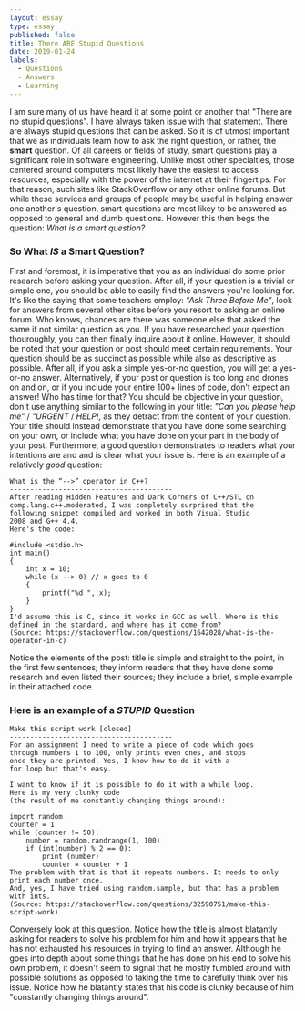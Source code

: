 ```yaml
---
layout: essay
type: essay
published: false
title: There ARE Stupid Questions
date: 2019-01-24
labels:
  - Questions
  - Answers
  - Learning
---
```


I am sure many of us have heard it at some point or another that "There are no stupid questions". I have always taken issue with that statement. There are always stupid questions that can be asked. So it is of utmost important that we as individuals learn how to ask the right question, or rather, the **smart** question. Of all careers or fields of study, smart questions play a significant role in software engineering. Unlike most other specialties, those centered around computers most likely have the easiest to access resources, especially with the power of the internet at their fingertips. For that reason, such sites like StackOverflow or any other online forums. But while these services and groups of people may be useful in helping answer one another's question, smart questions are most likey to be answered as opposed to general and dumb questions. However this then begs the question: *What is a smart question?*

### So What **_IS_** a Smart Question?

First and foremost, it is imperative that you as an individual do some prior research before asking your question. After all, if your question is a trivial or simple one, you should be able to easily find the answers you're looking for. It's like the saying that some teachers employ: *"Ask Three Before Me"*, look for answers from several other sites before you resort to asking an online forum. Who knows, chances are there was someone else that asked the same if not similar question as you. If you have researched your question thouroughly, you can then finally inquire about it online. However, it should be noted that your question or post should meet certain requirements. Your question should be as succinct as possible while also as descriptive as possible. After all, if you ask a simple yes-or-no question, you will get a yes-or-no answer. Alternatively, if your post or question is too long and drones on and on, or if you include your entire 100+ lines of code, don't expect an answer! Who has time for that? You should be objective in your question, don't use anything similar to the following in your title: *"Can you please help me"* / *"URGENT* / *HELP!*, as they detract from the content of your question. Your title should instead demonstrate that you have done some searching on your own, or include what you have done on your part in the body of your post. Furthermore, a good question demonstrates to readers what your intentions are and and is clear what your issue is. Here is an example of a relatively *good* question:
```
What is the “-->” operator in C++?
----------------------------------------
After reading Hidden Features and Dark Corners of C++/STL on 
comp.lang.c++.moderated, I was completely surprised that the 
following snippet compiled and worked in both Visual Studio 
2008 and G++ 4.4.
Here's the code:

#include <stdio.h>
int main()
{
    int x = 10;
    while (x --> 0) // x goes to 0
    {
        printf("%d ", x);
    }
}
I'd assume this is C, since it works in GCC as well. Where is this defined in the standard, and where has it come from?
(Source: https://stackoverflow.com/questions/1642028/what-is-the-operator-in-c)
```
Notice the elements of the post: title is simple and straight to the point, in the first few sentences; they inform readers that they have done some research and even listed their sources; they include a brief, simple example in their attached code.


### Here is an example of a **_STUPID_** Question
```
Make this script work [closed]
----------------------------------------
For an assignment I need to write a piece of code which goes
through numbers 1 to 100, only prints even ones, and stops 
once they are printed. Yes, I know how to do it with a 
for loop but that's easy.

I want to know if it is possible to do it with a while loop. 
Here is my very clunky code 
(the result of me constantly changing things around):

import random
counter = 1
while (counter != 50):
    number = random.randrange(1, 100)
    if (int(number) % 2 == 0):
        print (number)
        counter = counter + 1
The problem with that is that it repeats numbers. It needs to only print each number once. 
And, yes, I have tried using random.sample, but that has a problem with ints.
(Source: https://stackoverflow.com/questions/32590751/make-this-script-work)
```
Conversely look at this question. Notice how the title is almost blatantly asking for readers to solve his problem for him and how it appears that he has not exhausted his resources in trying to find an answer. Although he goes into depth about some things that he has done on his end to solve his own problem, it doesn't seem to signal that he mostly fumbled around with possible solutions as opposed to taking the time to carefully think over his issue. Notice how he blatantly states that his code is clunky because of him "constantly changing things around".



